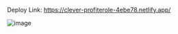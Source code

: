Deploy Link: https://clever-profiterole-4ebe78.netlify.app/

![image](https://github.com/user-attachments/assets/42b4ecea-52c9-40b6-8842-9d9f0a5bc584)
